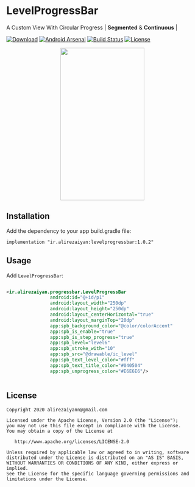 # LevelProgressBar
A Custom View With Circular Progress | **Segmented** & **Continuous** |  

[![Download](https://api.bintray.com/packages/rezaiyan/Android/levelprogressbar/images/download.svg)](https://bintray.com/rezaiyan/Android/levelprogressbar/_latestVersion)
[![Android Arsenal](https://img.shields.io/badge/Android%20Arsenal-LevelProgressBar-brightgreen.svg?style=flat)](https://android-arsenal.com/details/1/7831)
[![Build Status](https://travis-ci.org/rezaiyan/LevelProgressBar.svg?branch=master)](https://travis-ci.org/rezaiyan/LevelProgressBar)
[![License](https://img.shields.io/badge/License-Apache/2.0-blue.svg)](https://github.com/badoo/Reaktive/blob/master/LICENSE)


<p align="center">
  <img src="./art/preview.png" height="400" width="220"/>
</p>

## Installation

Add the dependency to your app build.gradle file:

```
implementation "ir.alirezaiyan:levelprogressbar:1.0.2"
```

## Usage

Add `LevelProgressBar`:

```xml

<ir.alirezaiyan.progressbar.LevelProgressBar
                android:id="@+id/p1"
                android:layout_width="250dp"
                android:layout_height="250dp"
                android:layout_centerHorizontal="true"
                android:layout_marginTop="20dp"
                app:spb_background_color="@color/colorAccent"
                app:spb_is_enable="true"
                app:spb_is_step_progress="true"
                app:spb_level="level6"
                app:spb_stroke_with="10"
                app:spb_src="@drawable/ic_level"
                app:spb_text_level_color="#fff"
                app:spb_text_title_color="#040504"
                app:spb_unprogress_color="#E6E6E6"/>



```

License
--------

    Copyright 2020 alirezaiyann@gmail.com

    Licensed under the Apache License, Version 2.0 (the "License");
    you may not use this file except in compliance with the License.
    You may obtain a copy of the License at

       http://www.apache.org/licenses/LICENSE-2.0

    Unless required by applicable law or agreed to in writing, software
    distributed under the License is distributed on an "AS IS" BASIS,
    WITHOUT WARRANTIES OR CONDITIONS OF ANY KIND, either express or implied.
    See the License for the specific language governing permissions and
    limitations under the License.
